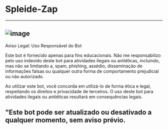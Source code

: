 # Spleide-Zap
---
![image](https://github.com/Noxurge/Spleide-Zap/assets/89923975/ce68521a-2e52-4774-b5a2-3d1e284e5891)
---

Aviso Legal: Uso Responsável do Bot

Este bot é fornecido apenas para fins educacionais. Não me responsabilizo pelo uso indevido deste bot para atividades ilegais ou antiéticas, incluindo, mas não se limitando a, spam, phishing, assédio, disseminação de informações falsas ou qualquer outra forma de comportamento prejudicial ou não autorizado.

Ao utilizar este bot, você concorda em utilizá-lo de forma ética e legal, respeitando os direitos e privacidade de terceiros. O uso deste bot para atividades ilegais ou antiéticas resultará em consequências legais.

"Este bot pode ser atualizado ou desativado a qualquer momento, sem aviso prévio.
---
